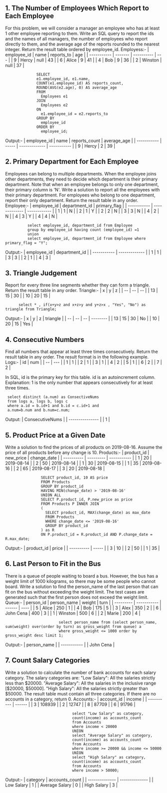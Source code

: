 ## 1.  The Number of Employees Which Report to Each Employee
For this problem, we will consider a manager an employee who has at least 1 other employee reporting to them.
Write an SQL query to report the ids and the names of all managers, the number of employees who report directly to them, and the average age of the reports rounded to the nearest integer.
Return the result table ordered by employee_id.
Employess:-
| employee_id | name    | reports_to | age |
| ----------- | ------- | ---------- | --- |
| 9           | Hercy   | null       | 43  |
| 6           | Alice   | 9          | 41  |
| 4           | Bob     | 9          | 36  |
| 2           | Winston | null       | 37  |

                  SELECT 
                  e1.employee_id, e1.name,
                  COUNT(e1.employee_id) AS reports_count,
                  ROUND(AVG(e2.age), 0) AS average_age
                  FROM 
                    Employees e1
                  JOIN 
                    Employees e2
                  ON 
                    e1.employee_id = e2.reports_to
                  GROUP BY 
                    employee_id
                  ORDER BY 
                    employee_id;

Output:-
| employee_id | name  | reports_count | average_age |
| ----------- | ----- | ------------- | ----------- |
| 9           | Hercy | 2             | 39          |

## 2. Primary Department for Each Employee
Employees can belong to multiple departments. When the employee joins other departments, they need to decide which department is their primary department. Note that when an employee belongs to only one department, their primary column is 'N'.
Write a solution to report all the employees with their primary department. For employees who belong to one department, report their only department.
Return the result table in any order.
Employee:-
| employee_id | department_id | primary_flag |
| ----------- | ------------- | ------------ |
| 1           | 1             | N            |
| 2           | 1             | Y            |
| 2           | 2             | N            |
| 3           | 3             | N            |
| 4           | 2             | N            |
| 4           | 3             | Y            |
| 4           | 4             | N            |

              select employee_id, department_id from Employee
              group by employee_id having count (employee_id) =1
              union
              select employee_id, department_id from Employee where primary_flag = "Y";
Output:-
| employee_id | department_id |
| ----------- | ------------- |
| 1           | 1             |
| 3           | 3             |
| 2           | 1             |
| 4           | 3             |

## 3. Triangle Judgement
Report for every three line segments whether they can form a triangle.
Return the result table in any order.
Triangle:-
| x  | y  | z  |
| -- | -- | -- |
| 13 | 15 | 30 |
| 10 | 20 | 15 |

          select * , if(x+y>z and x+z>y and y+z>x , "Yes", "No") as triangle from Triangle;

Output:-
| x  | y  | z  | triangle |
| -- | -- | -- | -------- |
| 13 | 15 | 30 | No       |
| 10 | 20 | 15 | Yes      |

## 4. Consecutive Numbers
Find all numbers that appear at least three times consecutively.
Return the result table in any order.
The result format is in the following example.
Logs:-
| id | num |
| -- | --- |
| 1  | 1   |
| 2  | 1   |
| 3  | 1   |
| 4  | 2   |
| 5  | 1   |
| 6  | 2   |
| 7  | 2   |

In SQL, id is the primary key for this table.
id is an autoincrement column.
Explanation: 1 is the only number that appears consecutively for at least three times.

     select distinct (a.num) as ConsectiveNums
     from logs a, logs b, logs c
     where a.id = b.id+1 and b.id = c.id+1 and
     a.num=b.num and b.num=c.num;

Output:
| ConsecutiveNums |
| --------------- |
| 1               |

## 5. Product Price at a Given Date
Write a solution to find the prices of all products on 2019-08-16. Assume the price of all products before any change is 10.
Products:-
| product_id | new_price | change_date |
| ---------- | --------- | ----------- |
| 1          | 20        | 2019-08-14  |
| 2          | 50        | 2019-08-14  |
| 1          | 30        | 2019-08-15  |
| 1          | 35        | 2019-08-16  |
| 2          | 65        | 2019-08-17  |
| 3          | 20        | 2019-08-18  |

                    SELECT product_id, 10 AS price
                    FROM Products
                    GROUP BY product_id
                    HAVING MIN(change_date) > '2019-08-16'
                    UNION ALL
                    SELECT P.product_id, P.new_price as price
                    FROM Products P INNER JOIN 
                    (
                      SELECT product_id, MAX(change_date) as max_date
                      FROM Products
                      WHERE change_date <= '2019-08-16'
                      GROUP BY product_id
                    ) as R 
                    ON P.product_id = R.product_id AND P.change_date = R.max_date;
Output:-
| product_id | price |
| ---------- | ----- |
| 3          | 10    |
| 2          | 50    |
| 1          | 35    |

## 6. Last Person to Fit in the Bus
There is a queue of people waiting to board a bus. However, the bus has a weight limit of 1000 kilograms, so there may be some people who cannot board.
Write a solution to find the person_name of the last person that can fit on the bus without exceeding the weight limit. The test cases are generated such that the first person does not exceed the weight limit.
Queue:-
| person_id | person_name | weight | turn |
| --------- | ----------- | ------ | ---- |
| 5         | Alice       | 250    | 1    |
| 4         | Bob         | 175    | 5    |
| 3         | Alex        | 350    | 2    |
| 6         | John Cena   | 400    | 3    |
| 1         | Winston     | 500    | 6    |
| 2         | Marie       | 200    | 4    |
                        
                            select person_name from (select person_name, sum(weight) over(order by turn) as gross_weight from queue) a
                            where gross_weight <= 1000 order by gross_weight desc limit 1;
Output:-
| person_name |
| ----------- |
| John Cena   |

## 7. Count Salary Categories
Write a solution to calculate the number of bank accounts for each salary category. The salary categories are:
"Low Salary": All the salaries strictly less than $20000.
"Average Salary": All the salaries in the inclusive range [$20000, $50000].
"High Salary": All the salaries strictly greater than $50000.
The result table must contain all three categories. If there are no accounts in a category, return 0.
Accounts:-
| account_id | income |
| ---------- | ------ |
| 3          | 108939 |
| 2          | 12747  |
| 8          | 87709  |
| 6          | 91796  |

                      
                                  select "Low Salary" as category,
                                  count(income) as accounts_count
                                  from Accounts
                                  where income < 20000                                  
                                  UNION
                                  select "Average Salary" as category,
                                  count(income) as accounts_count
                                  from Accounts
                                  where income >= 20000 && income <= 50000
                                  UNION
                                  select "High Salary" as category,
                                  count(income) as accounts_count
                                  from Accounts
                                  where income > 50000;

  Output:-
  | category       | accounts_count |
  | -------------- | -------------- |
  | Low Salary     | 1              |
  | Average Salary | 0              |
  | High Salary    | 3              |
